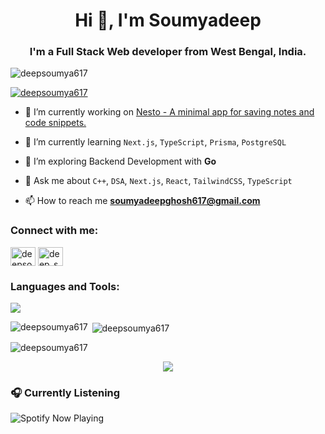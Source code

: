 <h1 align="center">Hi 👋, I'm Soumyadeep</h1>
<h3 align="center">I'm a Full Stack Web developer from West Bengal, India.</h3>

<p align="left"> <img src="https://komarev.com/ghpvc/?username=deepsoumya617&label=Profile%20views&color=0e75b6&style=flat" alt="deepsoumya617" /> </p>

<p align="left"> <a href="https://github.com/ryo-ma/github-profile-trophy"><img src="https://github-profile-trophy.vercel.app/?username=deepsoumya617&theme=dracula" alt="deepsoumya617" /></a> </p>

- 🔭 I’m currently working on [Nesto - A minimal app for saving notes and code snippets.](https://github.com/deepsoumya617/Nesto)

- 🌱 I’m currently learning `Next.js`, `TypeScript`, `Prisma`, `PostgreSQL`
  
- 🧠 I’m exploring Backend Development with **Go**

- 💬 Ask me about `C++`, `DSA`, `Next.js`, `React`, `TailwindCSS`, `TypeScript`

- 📫 How to reach me **soumyadeepghosh617@gmail.com**

<h3 align="left">Connect with me:</h3>
<p align="left">
<a href="https://linkedin.com/in/deepsoumya617" target="blank"><img align="center" src="https://raw.githubusercontent.com/rahuldkjain/github-profile-readme-generator/master/src/images/icons/Social/linked-in-alt.svg" alt="deepsoumya617" height="30" width="40" /></a>
<a href="https://www.leetcode.com/deep_soumya617" target="blank"><img align="center" src="https://raw.githubusercontent.com/rahuldkjain/github-profile-readme-generator/master/src/images/icons/Social/leet-code.svg" alt="deep_soumya617" height="30" width="40" /></a>
</p>

<h3 align="left">Languages and Tools:</h3>
<p align="left">
  <img src="https://skillicons.dev/icons?i=nextjs,react,typescript,javascript,go,tailwind,prisma,postgresql,nodejs,cpp,git,linux,firebase,supabase,postman" />
</p>

<p><img align="left" src="https://github-readme-stats.vercel.app/api/top-langs?username=deepsoumya617&theme=dracula&show_icons=true&locale=en&layout=compact" alt="deepsoumya617" /></p>

<p>&nbsp;<img align="center" src="https://github-readme-stats.vercel.app/api?username=deepsoumya617&theme=dracula&show_icons=true&locale=en" alt="deepsoumya617" /></p>
<p><img align="center" src="https://nirzak-streak-stats.vercel.app/?user=deepsoumya617&theme=dracula&hide_border=false" alt="deepsoumya617" /></p>

<!-- Activity Graph -->

<div align="center">
  <img src="https://github-readme-activity-graph.vercel.app/graph?username=deepsoumya617&theme=dracula&hide_border=false&area=tru" width="*91%">
</div>

<h3 align="left">🎧 Currently Listening</h3>
<p align="left">
  <img src="https://spotify-github-profile.vercel.app/api/view?uid=ga3arfttqd6gjgdtqeidgn9i7&cover_image=true&theme=novatorem&bar_color=53b14f&bar_color_cover=false" alt="Spotify Now Playing" />
</p>


